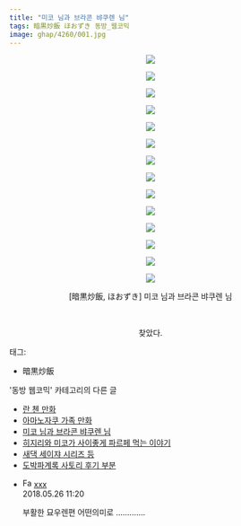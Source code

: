 ```yaml
---
title: "미코 님과 브라콘 뱌쿠렌 님"
tags: 暗黒炒飯 ほおずき 동방_웹코믹
image: ghap/4260/001.jpg
---
```

<div class="article">
<p style="text-align: center; clear: none; float: none;"><img src="{{ site.nasurl }}/ghap/4260/001.jpg"/></p>
<p style="text-align: center; clear: none; float: none;"><img src="{{ site.nasurl }}/ghap/4260/002.jpg"/></p>
<p style="text-align: center; clear: none; float: none;"><img src="{{ site.nasurl }}/ghap/4260/003.jpg"/></p>
<p style="text-align: center; clear: none; float: none;"><img src="{{ site.nasurl }}/ghap/4260/004.jpg"/></p>
<p style="text-align: center; clear: none; float: none;"><img src="{{ site.nasurl }}/ghap/4260/005.jpg"/></p>
<p style="text-align: center; clear: none; float: none;"><img src="{{ site.nasurl }}/ghap/4260/006.jpg"/></p>
<p style="text-align: center; clear: none; float: none;"><img src="{{ site.nasurl }}/ghap/4260/007.jpg"/></p>
<p style="text-align: center; clear: none; float: none;"><img src="{{ site.nasurl }}/ghap/4260/008.jpg"/></p>
<p style="text-align: center; clear: none; float: none;"><img src="{{ site.nasurl }}/ghap/4260/009.jpg"/></p>
<p style="text-align: center; clear: none; float: none;"><img src="{{ site.nasurl }}/ghap/4260/010.jpg"/></p>
<p style="text-align: center; clear: none; float: none;"><img src="{{ site.nasurl }}/ghap/4260/011.jpg"/></p>
<p style="text-align: center; clear: none; float: none;"><img src="{{ site.nasurl }}/ghap/4260/012.jpg"/></p>
<p style="text-align: center; clear: none; float: none;"><img src="{{ site.nasurl }}/ghap/4260/013.jpg"/></p>
<p style="text-align: center; clear: none; float: none;"><img src="{{ site.nasurl }}/ghap/4260/014.jpg"/></p>
<p style="text-align: center; clear: none; float: none;">[暗黒炒飯, ほおずき] 미코 님과 브라콘 뱌쿠렌 님</p>
<p style="text-align: center; clear: none; float: none;"><br/></p>
<p style="text-align: center; clear: none; float: none;">찾았다.</p>
</div><div class="tagTrail">
<p>태그: </p>
<ul>
<li>暗黒炒飯</li>
</ul>
</div><div class="another">
<p>'동방 웹코믹' 카테고리의 다른 글</p>
<ul>
<li><a href="/2018-04-04-ghap_4270">란 첸 만화</a></li>
<li><a href="/2018-04-02-ghap_4264">아마노자쿠 가족 만화</a></li>
<li><a href="/2018-03-31-ghap_4260">미코 님과 브라콘 뱌쿠렌 님</a></li>
<li><a href="/2018-03-31-ghap_4259">히지리와 미코가 사이좋게 파르페 먹는 이야기</a></li>
<li><a href="/2018-03-31-ghap_4254">새댁 세이쟈 시리즈 등</a></li>
<li><a href="/2018-03-31-ghap_4252">도박파계록 사토리 후기 부분</a></li>
</ul>
</div><div class="cb_module cb_fluid">
<div class="cb_wrt cb_profile">
<div class="comment">
<ul>
<li class="cb_thumb_off" id="comment15262004">
<div class="cb_comment_area">
<div class="cb_info_area">
<div class="cb_section">
<span class="cb_nick_name"><img alt="Favicon of http://qksxodid12@naver.com" height="16" onerror="this.onerror=null;this.parentNode.removeChild(this)" src="http://naver.com/favicon.ico" width="16"/> <a href="http://qksxodid12@naver.com" onclick="return openLinkInNewWindow(this)">xxx</a></span>
</div>
<div class="cb_section">
<span class="cb_date">2018.05.26 11:20 </span>
</div>
</div>
<div class="cb_dsc_comment">
<p class="cb_dsc">
											부활한 묘우렌편 어떤의미로 .............
										</p>
</div>
</div></li>
</ul>
</div>
</div><!-- commentList close -->
</div>